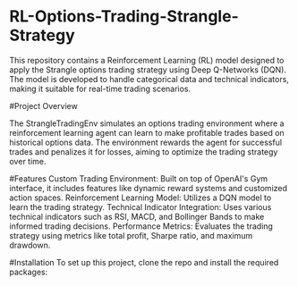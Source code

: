 # RL-Options-Trading-Strangle-Strategy
This repository contains a Reinforcement Learning (RL) model designed to apply the Strangle options trading strategy using Deep Q-Networks (DQN). The model is developed to handle categorical data and technical indicators, making it suitable for real-time trading scenarios.

#Project Overview

The StrangleTradingEnv simulates an options trading environment where a reinforcement learning agent can learn to make profitable trades based on historical options data. The environment rewards the agent for successful trades and penalizes it for losses, aiming to optimize the trading strategy over time.

#Features
Custom Trading Environment: Built on top of OpenAI's Gym interface, it includes features like dynamic reward systems and customized action spaces.
Reinforcement Learning Model: Utilizes a DQN model to learn the trading strategy.
Technical Indicator Integration: Uses various technical indicators such as RSI, MACD, and Bollinger Bands to make informed trading decisions.
Performance Metrics: Evaluates the trading strategy using metrics like total profit, Sharpe ratio, and maximum drawdown.

#Installation
To set up this project, clone the repo and install the required packages:

